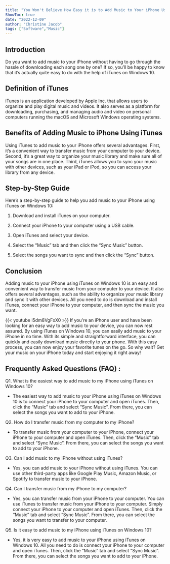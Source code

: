 ```yaml
---
title: "You Won't Believe How Easy it is to Add Music to Your iPhone Using iTunes on Windows 10!"
ShowToc: true 
date: "2022-12-09"
author: "Christine Jacob" 
tags: ["Software","Music"]
---
```

## Introduction

Do you want to add music to your iPhone without having to go through the hassle of downloading each song one by one? If so, you’ll be happy to know that it’s actually quite easy to do with the help of iTunes on Windows 10. 

## Definition of iTunes

iTunes is an application developed by Apple Inc. that allows users to organize and play digital music and videos. It also serves as a platform for downloading, purchasing, and managing audio and video on personal computers running the macOS and Microsoft Windows operating systems.

## Benefits of Adding Music to iPhone Using iTunes

Using iTunes to add music to your iPhone offers several advantages. First, it’s a convenient way to transfer music from your computer to your device. Second, it’s a great way to organize your music library and make sure all of your songs are in one place. Third, iTunes allows you to sync your music with other devices, such as your iPad or iPod, so you can access your library from any device.

## Step-by-Step Guide

Here’s a step-by-step guide to help you add music to your iPhone using iTunes on Windows 10:

1. Download and install iTunes on your computer.

2. Connect your iPhone to your computer using a USB cable.

3. Open iTunes and select your device.

4. Select the “Music” tab and then click the “Sync Music” button.

5. Select the songs you want to sync and then click the “Sync” button.

## Conclusion

Adding music to your iPhone using iTunes on Windows 10 is an easy and convenient way to transfer music from your computer to your device. It also offers several advantages, such as the ability to organize your music library and sync it with other devices. All you need to do is download and install iTunes, connect your iPhone to your computer, and then sync the music you want.

{{< youtube i5dm8VgFxX0 >}} 
If you're an iPhone user and have been looking for an easy way to add music to your device, you can now rest assured. By using iTunes on Windows 10, you can easily add music to your iPhone in no time. With its simple and straightforward interface, you can quickly and easily download music directly to your phone. With this easy process, you can now enjoy your favorite tunes on the go. So why wait? Get your music on your iPhone today and start enjoying it right away!

## Frequently Asked Questions (FAQ) :
Q1. What is the easiest way to add music to my iPhone using iTunes on Windows 10?
- The easiest way to add music to your iPhone using iTunes on Windows 10 is to connect your iPhone to your computer and open iTunes. Then, click the “Music” tab and select “Sync Music”. From there, you can select the songs you want to add to your iPhone.

Q2. How do I transfer music from my computer to my iPhone?
- To transfer music from your computer to your iPhone, connect your iPhone to your computer and open iTunes. Then, click the “Music” tab and select “Sync Music”. From there, you can select the songs you want to add to your iPhone.

Q3. Can I add music to my iPhone without using iTunes?
- Yes, you can add music to your iPhone without using iTunes. You can use other third-party apps like Google Play Music, Amazon Music, or Spotify to transfer music to your iPhone.

Q4. Can I transfer music from my iPhone to my computer?
- Yes, you can transfer music from your iPhone to your computer. You can use iTunes to transfer music from your iPhone to your computer. Simply connect your iPhone to your computer and open iTunes. Then, click the “Music” tab and select “Sync Music”. From there, you can select the songs you want to transfer to your computer.

Q5. Is it easy to add music to my iPhone using iTunes on Windows 10?
- Yes, it is very easy to add music to your iPhone using iTunes on Windows 10. All you need to do is connect your iPhone to your computer and open iTunes. Then, click the “Music” tab and select “Sync Music”. From there, you can select the songs you want to add to your iPhone.


